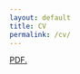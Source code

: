 ```yaml
---
layout: default
title: CV
permalink: /cv/
---
```


<a href="mariosorianojr.github.io/about2/Soriano_CV_042021.pdf" target="_blank">PDF.</a>